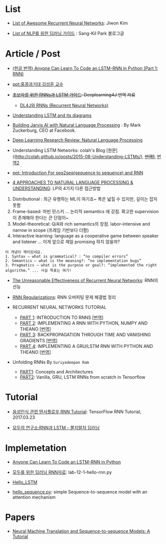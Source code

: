 # List

- [List of Awesome Recurrent Neural Networks](https://github.com/kjw0612/awesome-rnn): Jiwon Kim

- [List of NLP를 위한 딥러닝 가이드](http://docs.likejazz.com/deep-learning-for-nlp/#nlp) : Sang-Kil Park 블로그글

# Article / Post

- [(한글 번역) Anyone Can Learn To Code an LSTM-RNN in Python (Part 1: RNN)](http://jaejunyoo.blogspot.com/2017/06/anyone-can-learn-to-code-LSTM-RNN-Python.html)

- [ppt:홍콩과기대 김성훈 교수](https://docs.google.com/presentation/d/1HtcH9Kam8Lmv-QIT_fJ5rXleatgog7pgMkXVwzrYkY4/edit#slide=id.g216584368d_0_205)

- <del>[초보자를 위한 RNNs과 LSTM 가이드](https://deeplearning4j.org/kr/lstm): Deeplearning4J 번역 자료 </del>
  - [DL4J와 RNNs (Recurrent Neural Networks)](https://deeplearning4j.org/kr/usingrnns)

 - [Understanding LSTM and its diagrams](https://medium.com/@shiyan/understanding-lstm-and-its-diagrams-37e2f46f1714)

* [Building Jarvis AI with Natural Language Processing](https://www.facebook.com/notes/mark-zuckerberg/building-jarvis/10154361492931634?utm_source=mybridge&utm_medium=blog&utm_campaign=read_more) : By Mark Zuckerburg, CEO at Facebook.

* [Deep Learning Research Review: Natural Language Processing](http://www.kdnuggets.com/2017/01/deep-learning-review-natural-language-processing.html)

* Understanding LSTM Networks: colah's Blog [원문]((http://colah.github.io/posts/2015-08-Understanding-LSTMs/), <del>[번역1](https://brunch.co.kr/@chris-song/9)</del>, [번역2](http://whydsp.org/280)

- [ppt: Introduction For seq2seq(sequence to sequence) and RNN](https://www.slideshare.net/HyeminAhn/introduction-for-seq2seqsequence-to-sequence-and-rnn)

- [4 APPROACHES TO NATURAL LANGUAGE PROCESSING & UNDERSTANDING](http://www.topbots.com/4-different-approaches-natural-language-processing-understanding): LP의 4가지 다른 접근방법
1. Distributional : 최근 유행하는 ML이 여기죠~ 폭은 넓힐 수 있지만, 깊이는 잡지 못함
2. Frame-based: 마빈 민스키 ... 논리적 semantics 에 강점. 확고한 supervision이 존재해야 한다는 큰 단점이~
3. Model-theoretical: Q/A와 rich semantics의 장점. labor-intensive and narrow in scope (프레임 기반보다 더함)
4. Interactive learning: language as a cooperative game between speaker and listener ... 이게 앞으로 제일 promising 하지 않을까?
```
이 개념이 재미있네요.
1. Syntax – what is grammatical? : “no compiler errors”
2. Semantics – what is the meaning?: “no implementation bugs”
3. Pragmatics – what is the purpose or goal?: “implemented the right algorithm.” ... 사실 목표는 여기!
```
- [The Unreasonable Effectiveness of Recurrent Neural Networks](http://karpathy.github.io/2015/05/21/rnn-effectiveness/): RNN의 선능

- [RNN Regularizations](http://nmhkahn.github.io/RNN-Regularizations): RNN 오버피팅 문제 해결법 정리

- RECURRENT NEURAL NETWORKS TUTORIAL
  - [PART 1](http://www.wildml.com/2015/09/recurrent-neural-networks-tutorial-part-1-introduction-to-rnns/): INTRODUCTION TO RNNS [[번역]](http://aikorea.org/blog/rnn-tutorial-1/)
  - [PART 2](http://www.wildml.com/2015/09/recurrent-neural-networks-tutorial-part-2-implementing-a-language-model-rnn-with-python-numpy-and-theano/): IMPLEMENTING A RNN WITH PYTHON, NUMPY AND THEANO [[번역]](http://aikorea.org/blog/rnn-tutorial-2/)
  - [PART 3](http://www.wildml.com/2015/10/recurrent-neural-networks-tutorial-part-3-backpropagation-through-time-and-vanishing-gradients/): BACKPROPAGATION THROUGH TIME AND VANISHING GRADIENTS [[번역]](http://aikorea.org/blog/rnn-tutorial-3/)
  - [PART 4](http://www.wildml.com/2015/10/recurrent-neural-network-tutorial-part-4-implementing-a-grulstm-rnn-with-python-and-theano/): IMPLEMENTING A GRU/LSTM RNN WITH PYTHON AND THEANO [[번역]]()


- Unfolding RNNs By `Suriyadeepan Ram`

  - [PART1](http://suriyadeepan.github.io/2017-01-07-unfolding-rnn/): Concepts and Architectures
  - [PART2](http://suriyadeepan.github.io/2017-02-13-unfolding-rnn-2/): Vanilla, GRU, LSTM RNNs from scratch in Tensorflow

# Tutorial

- [음성인식 관련 텐서플로우 RNN Tutorial](https://svds.com/tensorflow-rnn-tutorial/): TensorFlow RNN Tutorial, 2017.03.23

* [모두의 연구소:RNN과 LSTM - 쫄지말자 딥러닝](http://www.modulabs.co.kr/DeepLAB_library/11886)

# Implemetation

* [Anyone Can Learn To Code an LSTM-RNN in Python](https://iamtrask.github.io/2015/11/15/anyone-can-code-lstm/)

- [모두를 위한 딥러닝 RNN자료](https://github.com/hunkim/DeepLearningZeroToAll/blob/master/lab-12-1-hello-rnn.py): lab-12-1-hello-rnn.py

- [Hello_LSTM](https://github.com/skyer9/hello_lstm/blob/master/hello_lstm.py)

- [hello_sequence.py](https://gist.github.com/pannous/b3f8ab944a85b33e694de21c6ded029e): simple Sequence-to-sequence model with an attention mechanism

# Papers
- [Neural Machine Translation and Sequence-to-sequence Models: A Tutorial](https://arxiv.org/abs/1703.01619)
